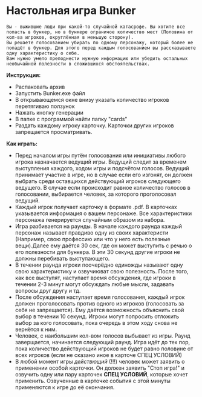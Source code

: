 # Настольная игра Bunker

```Небольшая настольная игра Бункер, созданная для компании друзей.
Вы - выжившие люди при какой-то случайной катасрофе. Вы хотите все попасть в бункер, но в бункере ограничое количество мест (Половина от кол-ва игроков, округлённая в меньшую сторону).
Вы решаете голосованием убирать по одному персонажу, который более не попадёт в бункер. Для этого перед каждым голосованием вы рассказываете одну характеристику о себе.
Вам нужно умело преподнести нужную информацию или убедить остальных необычайной полезности в сложившихся обстоятельствах.
```

**Инструкция:** 
- Распаковать архив
- Запустить Bunker.exe файл
- В открывающемся окне внизу указать количество игроков перетягиваю ползунок
- Нажать кнопку генерации
- В папке с программой найти папку "cards"
- Раздать каждому игроку карточку. Карточки других игроков запрещается просматривать.

**Как играть:**
- Перед началом игры путём голосования или инициативы любого игрока назначается ведущий игры. Ведущий следит за временем выступления каждого, ходом игры и подсчётом голосов. Ведущий принимает участие в игре, но в случае если его изгонят, он должен выбрать среди оставщихся действующий игроков следующего ведущего. В случае если происходит равное количество голосов в голосовании, выбирается человек, за которого проголосовал ведущий.
- Каждый игрок получает карточку в формате .pdf. В карточках указывается информация о вашем персонаже. Все характеристики персонажа генерируется случайным образом из набора.
- Игра разбивается на раунды. В начале каждого раунда каждый персонаж называет правдиво одну из своих характеристи (Например, свою профессию или что у него есть полезные вещи).Далее ему даётся 30 сек, где он может выступить с речью о его полезности для бункера. В эти 30 секунд другие игроки не должны перебивать выступающего.
- В течении раунда игроки поочерёдно единожды называют одну свою характеристику и озвучиюват свою полезность. После того, как все выступят, наступает время обсуждения, где игроки в течении 2-3 минут могут обсуждать любые мысли, задавать вопросы друг другу и тд.
- После обсуждения наступает время голосования, каждый игрок должен проголосовать против одного из игроков (голосовать за себя не запрещается). Ему даётся возможность объяснить свой выбор в течении 10 секунд. Игроки могут попросить отложить выбор за кого голосовать, пока очередь в этом ходу снова не вернётся к ним.
- Человек, с наибольшим кол-вом голосов выбывает из игры. Раунд заверщается, начинается следующий раунд. Игра идёт до тех пор, пока количество действующий игроков не будет равно половине от всех игроков (если не сказано иное в карточе СПЕЦ УСЛОВИЙ)
- В любой момент игры *действющий* (!!!) человек может заявить о применении особой карточки. Он должен заявить "Стоп игра!" и озвучить одну или пару карточек **СПЕЦ УСЛОВИЙ**, которые хочет применить. Озвученные в карточке события с этой минуты применяются к игре до её окончания.
